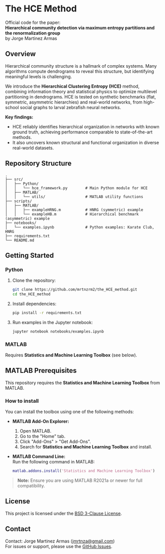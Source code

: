 # The HCE Method

Official code for the paper:  
**Hierarchical community detection via maximum entropy partitions and the renormalization group**  
by Jorge Martinez Armas

## Overview

Hierarchical community structure is a hallmark of complex systems. Many algorithms compute dendrograms to reveal this structure, but identifying meaningful levels is challenging.

We introduce the **Hierarchical Clustering Entropy (HCE)** method, combining information theory and statistical physics to optimize multilevel partitioning in dendrograms. HCE is tested on synthetic benchmarks (flat, symmetric, asymmetric hierarchies) and real-world networks, from high-school social graphs to larval zebrafish neural networks.

**Key findings:**  
- HCE reliably identifies hierarchical organization in networks with known ground truth, achieving performance comparable to state-of-the-art methods.
- It also uncovers known structural and functional organization in diverse real-world datasets.

## Repository Structure

```
.
├── src/
│   ├── Python/
│   │   └── hce_framework.py        # Main Python module for HCE
│   ├── MATLAB/
│   │   └── utils/                  # MATLAB utility functions
├── scripts/
│   ├── MATLAB/
│   │   ├── exampleHRNG.m           # HNRG (symmetric) example
│   │   └── exampleHB.m             # Hierarchical benchmark (asymmetric) example
├── notebooks/
│   └── examples.ipynb              # Python examples: Karate Club, HNRG
├── requirements.txt
└── README.md
```

## Getting Started

### Python

1. Clone the repository:
    ```bash
    git clone https://github.com/mrtnzrm2/the_HCE_method.git
    cd the_HCE_method
    ```
2. Install dependencies:
    ```bash
    pip install -r requirements.txt
    ```
3. Run examples in the Jupyter notebook:
    ```bash
    jupyter notebook notebooks/examples.ipynb
    ```

### MATLAB

Requires **Statistics and Machine Learning Toolbox** (see below).

## MATLAB Prerequisites
This repository requires the **Statistics and Machine Learning Toolbox** from MATLAB.

### How to install
You can install the toolbox using one of the following methods:

- **MATLAB Add-On Explorer:**  
  1. Open MATLAB.
  2. Go to the "Home" tab.
  3. Click "Add-Ons" > "Get Add-Ons".
  4. Search for **Statistics and Machine Learning Toolbox** and install.

- **MATLAB Command Line:**  
  Run the following command in MATLAB:
  ```matlab
  matlab.addons.install('Statistics and Machine Learning Toolbox')
  ```

> **Note:** Ensure you are using MATLAB R2021a or newer for full compatibility.

## License

This project is licensed under the [BSD 3-Clause License](LICENSE).

## Contact

Contact: Jorge Martinez Armas (<jmrtnza@gmail.com>)  
For issues or support, please use the [GitHub Issues](https://github.com/mrtnzrm2/the_HCE_method.git/issues).